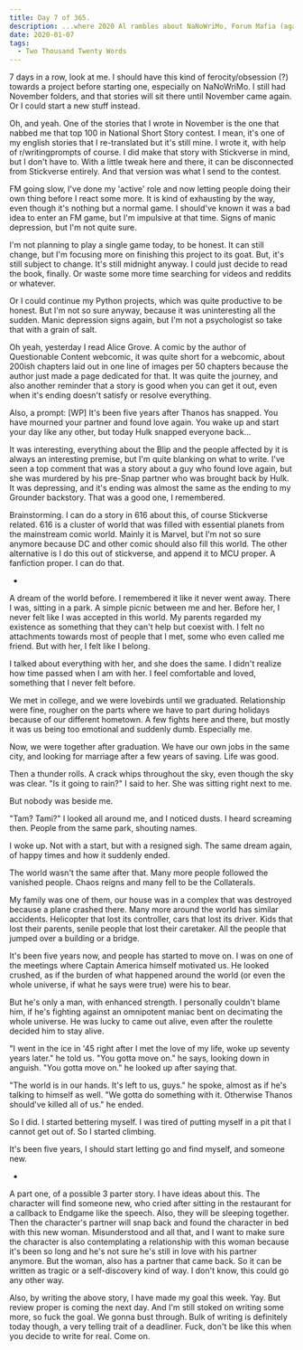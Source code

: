```yaml
---
title: Day 7 of 365.
description: ...where 2020 Al rambles about NaNoWriMo, Forum Mafia (again), games, Python projects, and reading Alice Grove. Oh, also, 2020 Al wrote his first short story for the year.
date: 2020-01-07
tags:
  - Two Thousand Twenty Words
---
```


7 days in a row, look at me. I should have this kind of ferocity/obsession (?) towards a project before starting one, especially on NaNoWriMo. I still had November folders, and that stories will sit there until November came again. Or I could start a new stuff instead.

Oh, and yeah. One of the stories that I wrote in November is the one that nabbed me that top 100 in National Short Story contest. I mean, it's one of my english stories that I re-translated but it's still mine. I wrote it, with help of r/writingprompts of course. I did make that story with Stickverse in mind, but I don't have to. With a little tweak here and there, it can be disconnected from Stickverse entirely. And that version was what I send to the contest.

FM going slow, I've done my 'active' role and now letting people doing their own thing before I react some more. It is kind of exhausting by the way, even though it's nothing but a normal game. I should've known it was a bad idea to enter an FM game, but I'm impulsive at that time. Signs of manic depression, but I'm not quite sure.

I'm not planning to play a single game today, to be honest. It can still change, but I'm focusing more on finishing this project to its goat. But, it's still subject to change. It's still midnight anyway. I could just decide to read the book, finally. Or waste some more time searching for videos and reddits or whatever. 

Or I could continue my Python projects, which was quite productive to be honest. But I'm not so sure anyway, because it was uninteresting all the sudden. Manic depression signs again, but I'm not a psychologist so take that with a grain of salt.

Oh yeah, yesterday I read Alice Grove. A comic by the author of Questionable Content webcomic, it was quite short for a webcomic, about 200ish chapters laid out in one line of images per 50 chapters because the author just made a page dedicated for that. It was quite the journey, and also another reminder that a story is good when you can get it out, even when it's ending doesn't satisfy or resolve everything.

Also, a prompt:
[WP] It's been five years after Thanos has snapped. You have mourned your partner and found love again. You wake up and start your day like any other, but today Hulk snapped everyone back...

It was interesting, everything about the Blip and the people affected by it is always an interesting premise, but I'm quite blanking on what to write. I've seen a top comment that was a story about a guy who found love again, but she was murdered by his pre-Snap partner who was brought back by Hulk. It was depressing, and it's ending was almost the same as the ending to my Grounder backstory. That was a good one, I remembered.

Brainstorming. I can do a story in 616 about this, of course Stickverse related. 616 is a cluster of world that was filled with essential planets from the mainstream comic world. Mainly it is Marvel, but I'm not so sure anymore because DC and other comic should also fill this world. The other alternative is I do this out of stickverse, and append it to MCU proper. A fanfiction proper. I can do that.

-

A dream of the world before. I remembered it like it never went away. There I was, sitting in a park. A simple picnic between me and her. Before her, I never felt like I was accepted in this world. My parents regarded my existence as something that they can't help but coexist with. I felt no attachments towards most of people that I met, some who even called me friend. But with her, I felt like I belong.

I talked about everything with her, and she does the same. I didn't realize how time passed when I am with her. I feel comfortable and loved, something that I never felt before. 

We met in college, and we were lovebirds until we graduated. Relationship were fine, rougher on the parts where we have to part during holidays because of our different hometown. A few fights here and there, but mostly it was us being too emotional and suddenly dumb. Especially me.

Now, we were together after graduation. We have our own jobs in the same city, and looking for marriage after a few years of saving. Life was good.

Then a thunder rolls. A crack whips throughout the sky, even though the sky was clear. "Is it going to rain?" I said to her. She was sitting right next to me.

But nobody was beside me.

"Tam? Tami?" I looked all around me, and I noticed dusts. I heard screaming then. People from the same park, shouting names.

I woke up. Not with a start, but with a resigned sigh. The same dream again, of happy times and how it suddenly ended.

The world wasn't the same after that. Many more people followed the vanished people. Chaos reigns and many fell to be the Collaterals. 

My family was one of them, our house was in a complex that was destroyed because a plane crashed there. Many more around the world has similar accidents. Helicopter that lost its controller, cars that lost its driver. Kids that lost their parents, senile people that lost their caretaker. All the people that jumped over a building or a bridge.

It's been five years now, and people has started to move on. I was on one of the meetings where Captain America himself motivated us. He looked crushed, as if the burden of what happened around the world (or even the whole universe, if what he says were true) were his to bear. 

But he's only a man, with enhanced strength. I personally couldn't blame him, if he's fighting against an omnipotent maniac bent on decimating the whole universe. He was lucky to came out alive, even after the roulette decided him to stay alive.

"I went in the ice in '45 right after I met the love of my life, woke up seventy years later." he told us. "You gotta move on." he says, looking down in anguish. "You gotta move on." he looked up after saying that.

"The world is in our hands. It's left to us, guys." he spoke, almost as if he's talking to himself as well. "We gotta do something with it. Otherwise Thanos should've killed all of us." he ended.

So I did. I started bettering myself. I was tired of putting myself in a pit that I cannot get out of. So I started climbing.

It's been five years, I should start letting go and find myself, and someone new.

-

A part one, of a possible 3 parter story. I have ideas about this. The character will find someone new, who cried after sitting in the restaurant for a callback to Endgame like the speech. Also, they will be sleeping together. Then the character's partner will snap back and found the character in bed with this new woman. Misunderstood and all that, and I want to make sure the character is also contemplating a relationship with this woman because it's been so long and he's not sure he's still in love with his partner anymore. But the woman, also has a partner that came back. So it can be written as tragic or a self-discovery kind of way. I don't know, this could go any other way.

Also, by writing the above story, I have made my goal this week. Yay. But review proper is coming the next day. And I'm still stoked on writing some more, so fuck the goal. We gonna bust through. Bulk of writing is definitely today though, a very telling trait of a deadliner. Fuck, don't be like this when you decide to write for real. Come on.
